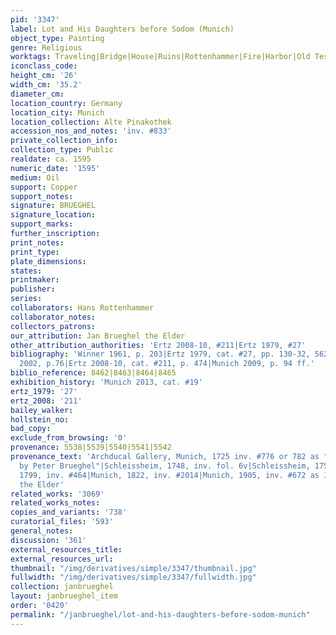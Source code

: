 ```yaml
---
pid: '3347'
label: Lot and His Daughters before Sodom (Munich)
object_type: Painting
genre: Religious
worktags: Traveling|Bridge|House|Ruins|Rottenhammer|Fire|Harbor|Old Testament
iconclass_code:
height_cm: '26'
width_cm: '35.2'
diameter_cm:
location_country: Germany
location_city: Munich
location_collection: Alte Pinakothek
accession_nos_and_notes: 'inv. #833'
private_collection_info:
collection_type: Public
realdate: ca. 1595
numeric_date: '1595'
medium: Oil
support: Copper
support_notes:
signature: BRUEGHEL
signature_location:
support_marks:
further_inscription:
print_notes:
print_type:
plate_dimensions:
states:
printmaker:
publisher:
series:
collaborators: Hans Rottenhammer
collaborator_notes:
collectors_patrons:
our_attribution: Jan Brueghel the Elder
other_attribution_authorities: 'Ertz 2008-10, #211|Ertz 1979, #27'
bibliography: 'Winner 1961, p. 203|Ertz 1979, cat. #27, pp. 130-32, 562, fig. 136|Renger/Denk
  2002, p.76|Ertz 2008-10, cat. #211, p. 474|Munich 2009, p. 94 ff.'
biblio_reference: 8462|8463|8464|8465
exhibition_history: 'Munich 2013, cat. #19'
ertz_1979: '27'
ertz_2008: '211'
bailey_walker:
hollstein_no:
bad_copy:
exclude_from_browsing: '0'
provenance: 5538|5539|5540|5541|5542
provenance_text: 'Archducal Gallery, Munich, 1725 inv. #776 or 782 as "Night Piece
  by Peter Brueghel"|Schleissheim, 1748, inv. fol. 6v|Schleissheim, 1750, inv. #238|Munich,
  1799, inv. #464|Munich, 1822, inv. #2014|Munich, 1905, inv. #672 as Jan Brueghel
  the Elder'
related_works: '3069'
related_works_notes:
copies_and_variants: '738'
curatorial_files: '593'
general_notes:
discussion: '361'
external_resources_title:
external_resources_url:
thumbnail: "/img/derivatives/simple/3347/thumbnail.jpg"
fullwidth: "/img/derivatives/simple/3347/fullwidth.jpg"
collection: janbrueghel
layout: janbrueghel_item
order: '0420'
permalink: "/janbrueghel/lot-and-his-daughters-before-sodom-munich"
---
```

